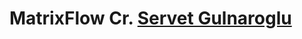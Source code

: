 # MatrixFlow Cr. <a href="https://www.youtube.com/@ServetGulnaroglu/featured">Servet Gulnaroglu</a>
